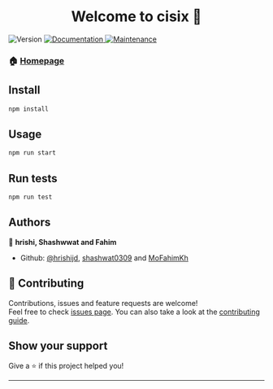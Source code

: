 <h1 align="center">Welcome to cisix 👋</h1>
<p>
  <img alt="Version" src="https://img.shields.io/badge/version-1.0.0-blue.svg?cacheSeconds=2592000" />
  <a href="https://github.com/hrishijd/cisix#readme" target="_blank">
    <img alt="Documentation" src="https://img.shields.io/badge/documentation-yes-brightgreen.svg" />
  </a>
  <a href="https://github.com/hrishijd/cisix/graphs/commit-activity" target="_blank">
    <img alt="Maintenance" src="https://img.shields.io/badge/Maintained%3F-yes-green.svg" />
  </a>
</p>

### 🏠 [Homepage](https://github.com/hrishijd/cisix#readme)

## Install

```sh
npm install
```

## Usage

```sh
npm run start
```

## Run tests

```sh
npm run test
```

## Authors

👤 **hrishi, Shashwwat and Fahim**

- Github: [@hrishijd](https://github.com/hrishijd), [shashwat0309](https://github.com/shashwat0309) and [MoFahimKh](https://github.com/MoFahimKh)

## 🤝 Contributing

Contributions, issues and feature requests are welcome!<br />Feel free to check [issues page](https://github.com/hrishijd/cisix/issues). You can also take a look at the [contributing guide](https://github.com/hrishijd/cisix/blob/master/CONTRIBUTING.md).

## Show your support

Give a ⭐️ if this project helped you!

---

